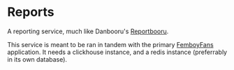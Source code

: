 # Reports
A reporting service, much like Danbooru's [Reportbooru](https://github.com/danbooru/reportbooru).

This service is meant to be ran in tandem with the primary [FemboyFans](https://github.com/FemboyFans/FemboyFans) application.
It needs a clickhouse instance, and a redis instance (preferrably in its own database).
